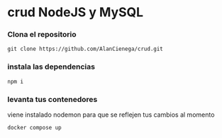 # crud NodeJS y MySQL

### Clona el repositorio

```
git clone https://github.com/AlanCienega/crud.git
```

### instala las dependencias

```
npm i
```

### levanta tus contenedores

viene instalado nodemon para que se reflejen tus cambios al momento

```
docker compose up
```
